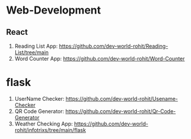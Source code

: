 # Web-Development

## React
1. Reading List App: https://github.com/dev-world-rohit/Reading-List/tree/main
2. Word Counter App: https://github.com/dev-world-rohit/Word-Counter

# flask
1. UserName Checker: https://github.com/dev-world-rohit/Usename-Checker
2. QR Code Generator: https://github.com/dev-world-rohit/Qr-Code-Generator
3. Weather Checking App: https://github.com/dev-world-rohit/infotrixs/tree/main/flask
